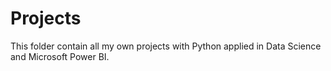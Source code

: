 # Projects

This folder contain all my own projects with Python applied in Data Science and Microsoft Power BI.
